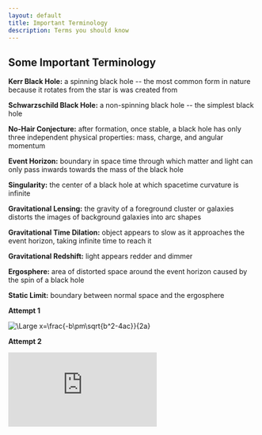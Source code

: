 ```yaml
---
layout: default
title: Important Terminology
description: Terms you should know
---
```


## Some Important Terminology

**Kerr Black Hole:** a spinning black hole -- the most common form in nature because it rotates from the star is was created from

**Schwarzschild Black Hole:** a non-spinning black hole -- the simplest black hole

**No-Hair Conjecture:** after formation, once stable, a black hole has only three independent physical properties: mass, charge, and angular momentum

**Event Horizon:** boundary in space time through which matter and light can only pass inwards towards the mass of the black hole

**Singularity:** the center of a black hole at which spacetime curvature is infinite

**Gravitational Lensing:** the gravity of a foreground cluster or galaxies distorts the images of background galaxies into arc shapes

**Gravitational Time Dilation:** object appears to slow as it approaches the event horizon, taking infinite time to reach it

**Gravitational Redshift:** light appears redder and dimmer

**Ergosphere:** area of distorted space around the event horizon caused by the spin of a black hole

**Static Limit:** boundary between normal space and the ergosphere

**Attempt 1**

<img src="https://latex.codecogs.com/svg.latex?\Large&space;x=\frac{-b\pm\sqrt{b^2-4ac}}{2a}" title="\Large x=\frac{-b\pm\sqrt{b^2-4ac}}{2a}" />

**Attempt 2**

![\Large x=\frac{-b\pm\sqrt{b^2-4ac}}{2a}](https://latex.codecogs.com/svg.latex?x%3D%5Cfrac%7B-b%5Cpm%5Csqrt%7Bb%5E2-4ac%7D%7D%7B2a%7D)
